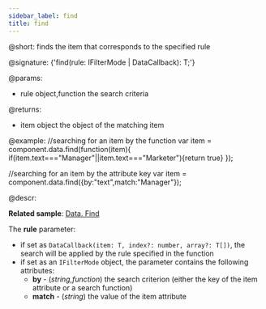 ```yaml
---
sidebar_label: find
title: find
---          
```


@short: finds the item that corresponds to the specified rule

@signature: {'find(rule: IFilterMode | DataCallback<T>): T;'}

@params:
- rule	object,function	the search criteria

@returns:

- item		object		the object of the matching item

@example:
//searching for an item by the function
var item = component.data.find(function(item){
	if(item.text==="Manager"||item.text==="Marketer"){return true}
});

//searching for an item by the attribute key
var item = component.data.find({by:"text",match:"Manager"});


@descr:

**Related sample**: [Data. Find](https://snippet.dhtmlx.com/fpxhdc46)

The **rule** parameter:

- if set as `DataCallback(item: T, index?: number, array?: T[])`, the search will be applied by the rule specified in the function
- if set as an `IFilterMode` object, the parameter contains the following attributes:
  - **by** - (*string,function*) the search criterion (either the key of the item attribute or a search function)
  - **match** - (*string*) the value of the item attribute
